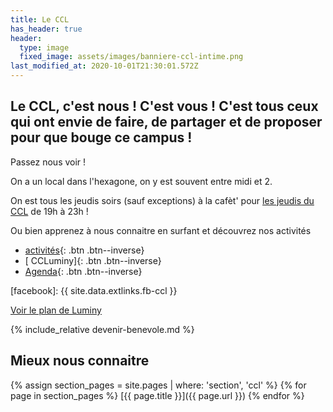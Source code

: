```yaml
---
title: Le CCL
has_header: true
header:
  type: image
  fixed_image: assets/images/banniere-ccl-intime.png
last_modified_at: 2020-10-01T21:30:01.572Z
---
```

## Le CCL, c'est nous ! C'est vous ! C'est tous ceux qui ont envie de faire, de partager et de proposer pour que bouge ce campus !

Passez nous voir !

On a un local dans l'hexagone, on y est souvent entre midi et 2.

On est tous les jeudis soirs (sauf exceptions) à la cafèt' pour [les
jeudis du CCL](/activites/jeudis/) de 19h à 23h !

Ou bien apprenez à nous connaitre en surfant et découvrez nos activités

* [activités](/activites/){: .btn .btn--inverse}
* [<i class='fab fa-fw fa-facebook-square'></i> CCLuminy]{: .btn .btn--inverse}
* [<i class='fas fa-fw fa-calendar-alt'></i> Agenda](/agenda/){: .btn .btn--inverse}

[facebook]: {{ site.data.extlinks.fb-ccl }}

[Voir le plan de Luminy](/assets/images/plan-luminy-ccl.png)

{% include_relative devenir-benevole.md %}

## Mieux nous connaitre

{% assign section_pages = site.pages | where: 'section', 'ccl' %}
{% for page in section_pages %}
  [{{ page.title }}]({{ page.url }})
{% endfor %}